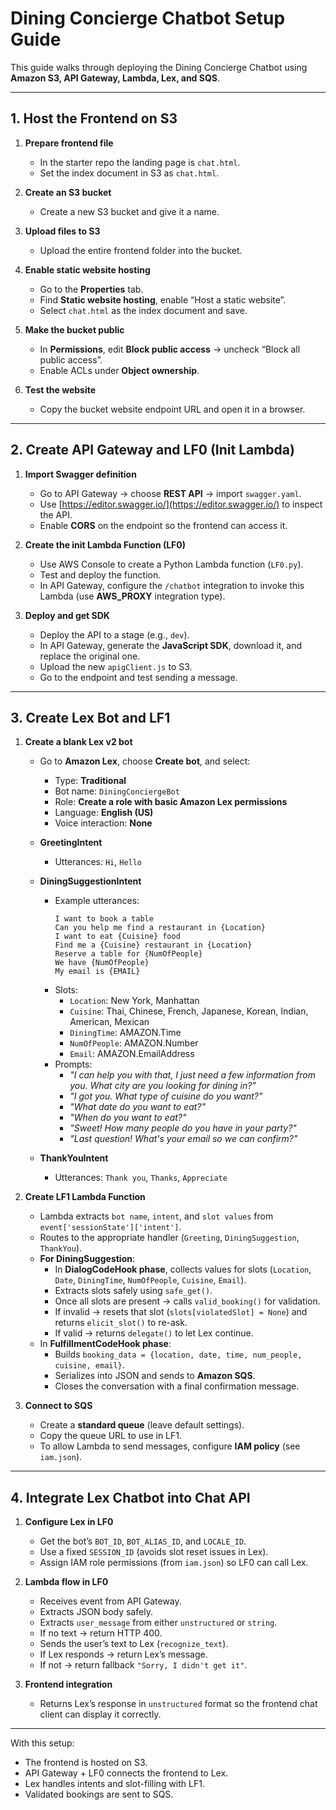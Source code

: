 # Dining Concierge Chatbot Setup Guide

This guide walks through deploying the Dining Concierge Chatbot using **Amazon S3, API Gateway, Lambda, Lex, and SQS**.

---

## 1. Host the Frontend on S3

1. **Prepare frontend file**  
   - In the starter repo the landing page is `chat.html`.  
   - Set the index document in S3 as `chat.html`.

2. **Create an S3 bucket**  
   - Create a new S3 bucket and give it a name.  

3. **Upload files to S3**  
   - Upload the entire frontend folder into the bucket.  

4. **Enable static website hosting**  
   - Go to the **Properties** tab.  
   - Find **Static website hosting**, enable “Host a static website”.  
   - Select `chat.html` as the index document and save.  

5. **Make the bucket public**  
   - In **Permissions**, edit **Block public access** → uncheck “Block all public access”.  
   - Enable ACLs under **Object ownership**.  

6. **Test the website**  
   - Copy the bucket website endpoint URL and open it in a browser.  

---

## 2. Create API Gateway and LF0 (Init Lambda)

1. **Import Swagger definition**  
   - Go to API Gateway → choose **REST API** → import `swagger.yaml`.  
   - Use [https://editor.swagger.io/](https://editor.swagger.io/) to inspect the API.  
   - Enable **CORS** on the endpoint so the frontend can access it.  

2. **Create the init Lambda Function (LF0)**  
   - Use AWS Console to create a Python Lambda function (`LF0.py`).  
   - Test and deploy the function.  
   - In API Gateway, configure the `/chatbot` integration to invoke this Lambda (use **AWS_PROXY** integration type).  

3. **Deploy and get SDK**  
   - Deploy the API to a stage (e.g., `dev`).  
   - In API Gateway, generate the **JavaScript SDK**, download it, and replace the original one.  
   - Upload the new `apigClient.js` to S3.  
   - Go to the endpoint and test sending a message.  

---

## 3. Create Lex Bot and LF1

1. **Create a blank Lex v2 bot**  
   - Go to **Amazon Lex**, choose **Create bot**, and select:  
     - Type: **Traditional**  
     - Bot name: `DiningConciergeBot`  
     - Role: **Create a role with basic Amazon Lex permissions**  
     - Language: **English (US)**  
     - Voice interaction: **None**  

   - **GreetingIntent**  
     - Utterances: `Hi`, `Hello`  

   - **DiningSuggestionIntent**  
     - Example utterances:  
       ```
       I want to book a table
       Can you help me find a restaurant in {Location}
       I want to eat {Cuisine} food
       Find me a {Cuisine} restaurant in {Location}
       Reserve a table for {NumOfPeople}
       We have {NumOfPeople}
       My email is {EMAIL}
       ```
     - Slots:  
       - `Location`: New York, Manhattan  
       - `Cuisine`: Thai, Chinese, French, Japanese, Korean, Indian, American, Mexican  
       - `DiningTime`: AMAZON.Time  
       - `NumOfPeople`: AMAZON.Number  
       - `Email`: AMAZON.EmailAddress  
     - Prompts:  
       - *"I can help you with that, I just need a few information from you. What city are you looking for dining in?"*  
       - *"I got you. What type of cuisine do you want?"*  
       - *"What date do you want to eat?"*  
       - *"When do you want to eat?"*  
       - *"Sweet! How many people do you have in your party?"*  
       - *"Last question! What's your email so we can confirm?"*  

   - **ThankYouIntent**  
     - Utterances: `Thank you`, `Thanks`, `Appreciate`  

2. **Create LF1 Lambda Function**  
   - Lambda extracts `bot name`, `intent`, and `slot values` from `event['sessionState']['intent']`.  
   - Routes to the appropriate handler (`Greeting`, `DiningSuggestion`, `ThankYou`).  
   - **For DiningSuggestion**:  
     - In **DialogCodeHook phase**, collects values for slots (`Location`, `Date`, `DiningTime`, `NumOfPeople`, `Cuisine`, `Email`).  
     - Extracts slots safely using `safe_get()`.  
     - Once all slots are present → calls `valid_booking()` for validation.  
     - If invalid → resets that slot (`slots[violatedSlot] = None`) and returns `elicit_slot()` to re-ask.  
     - If valid → returns `delegate()` to let Lex continue.  
   - In **FulfillmentCodeHook phase**:  
     - Builds `booking_data = {location, date, time, num_people, cuisine, email}`.  
     - Serializes into JSON and sends to **Amazon SQS**.  
     - Closes the conversation with a final confirmation message.  

3. **Connect to SQS**  
   - Create a **standard queue** (leave default settings).  
   - Copy the queue URL to use in LF1.  
   - To allow Lambda to send messages, configure **IAM policy** (see `iam.json`).  

---

## 4. Integrate Lex Chatbot into Chat API

1. **Configure Lex in LF0**  
   - Get the bot’s `BOT_ID`, `BOT_ALIAS_ID`, and `LOCALE_ID`.  
   - Use a fixed `SESSION_ID` (avoids slot reset issues in Lex).  
   - Assign IAM role permissions (from `iam.json`) so LF0 can call Lex.  

2. **Lambda flow in LF0**  
   - Receives event from API Gateway.  
   - Extracts JSON body safely.  
   - Extracts `user_message` from either `unstructured` or `string`.  
   - If no text → return HTTP 400.  
   - Sends the user’s text to Lex (`recognize_text`).  
   - If Lex responds → return Lex’s message.  
   - If not → return fallback `"Sorry, I didn't get it"`.  

3. **Frontend integration**  
   - Returns Lex’s response in `unstructured` format so the frontend chat client can display it correctly.  

---

With this setup:  
- The frontend is hosted on S3.  
- API Gateway + LF0 connects the frontend to Lex.  
- Lex handles intents and slot-filling with LF1.  
- Validated bookings are sent to SQS.  
